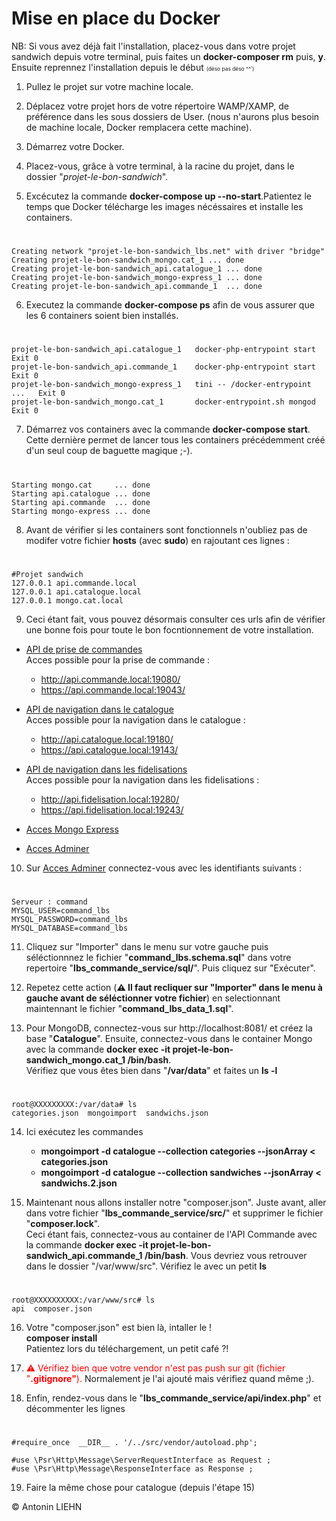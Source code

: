 # Mise en place du Docker

NB: Si vous avez déjà fait l'installation, placez-vous dans votre projet sandwich depuis votre terminal, puis faites un <b>docker-composer rm</b> puis, <b>y</b>.<br/>
Ensuite reprennez l'installation depuis le début <span style="font-size:0.6em;">(déso pas déso ^^')</span>

1. Pullez le projet sur votre machine locale.
2. Déplacez votre projet hors de votre répertoire WAMP/XAMP, de préférence dans les sous dossiers de User. (nous n'aurons plus besoin de machine locale, Docker remplacera cette machine).

3. Démarrez votre Docker.

4. Placez-vous, grâce à votre terminal, à la racine du projet, dans le dossier "<i>projet-le-bon-sandwich</i>".

5. Excécutez la commande <b>docker-compose up --no-start</b>.Patientez le temps que Docker télécharge les images nécéssaires et installe les containers.

#

    Creating network "projet-le-bon-sandwich_lbs.net" with driver "bridge"
    Creating projet-le-bon-sandwich_mongo.cat_1 ... done
    Creating projet-le-bon-sandwich_api.catalogue_1 ... done
    Creating projet-le-bon-sandwich_mongo-express_1 ... done
    Creating projet-le-bon-sandwich_api.commande_1  ... done

6. Executez la commande <b>docker-compose ps</b> afin de vous assurer que les 6 containers soient bien installés.

#

    projet-le-bon-sandwich_api.catalogue_1   docker-php-entrypoint start      Exit 0
    projet-le-bon-sandwich_api.commande_1    docker-php-entrypoint start      Exit 0
    projet-le-bon-sandwich_mongo-express_1   tini -- /docker-entrypoint ...   Exit 0
    projet-le-bon-sandwich_mongo.cat_1       docker-entrypoint.sh mongod      Exit 0

7. Démarrez vos containers avec la commande <b>docker-compose start</b>. Cette dernière permet de lancer tous les containers précédemment créé d'un seul coup de baguette magique ;-).

#

    Starting mongo.cat     ... done
    Starting api.catalogue ... done
    Starting api.commande  ... done
    Starting mongo-express ... done

8. Avant de vérifier si les containers sont fonctionnels n'oubliez pas de modifer votre fichier <b>hosts</b> (avec <b>sudo</b>) en rajoutant ces lignes :<br/>

#

    #Projet sandwich
    127.0.0.1 api.commande.local
    127.0.0.1 api.catalogue.local
    127.0.0.1 mongo.cat.local

9. Ceci étant fait, vous pouvez désormais consulter ces urls afin de vérifier une bonne fois pour toute le bon focntionnement de votre installation.<br/>

- <a href="https://api.commande.local:19043">API de prise de commandes</a></br>
  Acces possible pour la prise de commande :</br>

  - http://api.commande.local:19080/ </br>
  - https://api.commande.local:19043/ </br>

- <a href="https://api.catalogue.local:19143">API de navigation dans le catalogue</a></br>
  Acces possible pour la navigation dans le catalogue :</br>
  - http://api.catalogue.local:19180/ </br>
  - https://api.catalogue.local:19143/ </br>
- <a href="https://api.fidelisation.local:19243">API de navigation dans les fidelisations</a></br>
  Acces possible pour la navigation dans les fidelisations :</br>
  - http://api.fidelisation.local:19280/ </br>
  - https://api.fidelisation.local:19243/ </br>
- <a href="http://localhost:8081/">Acces Mongo Express</a></br>
- <a href="http://localhost:8080/">Acces Adminer</a></br>

10. Sur <a href="http://localhost:8080/">Acces Adminer</a> connectez-vous avec les identifiants suivants :

#

    Serveur : command
    MYSQL_USER=command_lbs
    MYSQL_PASSWORD=command_lbs
    MYSQL_DATABASE=command_lbs

11. Cliquez sur "Importer" dans le menu sur votre gauche puis séléctionnnez le fichier "<b>command_lbs.schema.sql</b>" dans votre repertoire "<b>lbs_commande_service/sql/</b>". Puis cliquez sur "Exécuter".

12. Repetez cette action (<b>⚠️ Il faut recliquer sur "Importer" dans le menu à gauche avant de séléctionner votre fichier</b>) en selectionnant maintennant le fichier "<b>command_lbs_data_1.sql</b>".

13. Pour MongoDB, connectez-vous sur http://localhost:8081/ et créez la base "<b>Catalogue</b>". Ensuite, connectez-vous dans le container Mongo avec la commande <b>docker exec -it projet-le-bon-sandwich_mongo.cat_1 /bin/bash</b>. </br> Vérifiez que vous êtes bien dans "<b>/var/data</b>" et faites un <b>ls -l</b>

#

    root@XXXXXXXXX:/var/data# ls
    categories.json  mongoimport  sandwichs.json

14. Ici exécutez les commandes

    - <b>mongoimport -d catalogue --collection categories --jsonArray < categories.json</b>
    - <b>mongoimport -d catalogue --collection sandwiches --jsonArray < sandwichs.2.json</b>

15. Maintenant nous allons installer notre "composer.json". Juste avant, aller dans votre fichier "<b>lbs_commande_service/src/</b>" et supprimer le fichier "<b>composer.lock</b>".<br/> Ceci étant fais, connectez-vous au container de l'API Commande avec la commande <b>docker exec -it projet-le-bon-sandwich_api.commande_1 /bin/bash</b>.
    Vous devriez vous retrouver dans le dossier "/var/www/src". Vérifiez le avec un petit <b>ls</b>

#

    root@XXXXXXXXXX:/var/www/src# ls
    api  composer.json

16. Votre "composer.json" est bien là, intaller le !</br>
    <b>composer install</b></br>
    Patientez lors du téléchargement, un petit café ?!

17. <span style="color:red;">⚠️ Vérifiez bien que votre vendor n'est pas push sur git (fichier "<b>.gitignore"</b>).</span> Normalement je l'ai ajouté mais vérifiez quand même ;).

18. Enfin, rendez-vous dans le "<b>lbs_commande_service/api/index.php</b>" et décommenter les lignes

#

    #require_once  __DIR__ . '/../src/vendor/autoload.php';

    #use \Psr\Http\Message\ServerRequestInterface as Request ;
    #use \Psr\Http\Message\ResponseInterface as Response ;

19. Faire la même chose pour catalogue (depuis l'étape 15)

© Antonin LIEHN

<!--

Toutes les commandes :
https://api.commande.local:19043/commandes

Tous les sandwiches :
https://api.catalogue.local:19143/sandwichs
Un sandwiche :
https://api.catalogue.local:19143/sandwichs/(ref)

 -->
